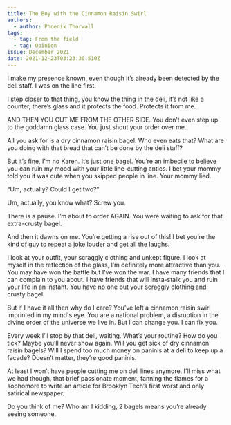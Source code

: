 ```yaml
---
title: The Boy with the Cinnamon Raisin Swirl
authors:
  - author: Phoenix Thorwall
tags:
  - tag: From the field
  - tag: Opinion
issue: December 2021
date: 2021-12-23T03:23:30.510Z
---
```

I make my presence known, even though it’s already been detected by the deli staff. I was on the line first. 

I step closer to that thing, you know the thing in the deli, it’s not like a counter, there’s glass and it protects the food. Protects it from me.

AND THEN YOU CUT ME FROM THE OTHER SIDE. You don’t even step up to the goddamn glass case. You just shout your order over me.

All you ask for is a dry cinnamon raisin bagel. Who even eats that? What are you doing with that bread that can’t be done by the deli staff? 

But it’s fine, I’m no Karen. It’s just one bagel. You’re an imbecile to believe you can ruin my mood with your little line-cutting antics. I bet your mommy told you it was cute when you skipped people in line. Your mommy lied.

“Um, actually? Could I get two?” 

Um, actually, you know what? Screw you.

There is a pause. I’m about to order AGAIN. You were waiting to ask for that extra-crusty bagel.

And then it dawns on me. You’re getting a rise out of this! I bet you’re the kind of guy to repeat a joke louder and get all the laughs.  

I look at your outfit, your scraggly clothing and unkept figure. I look at myself in the reflection of the glass, I’m definitely more attractive than you. You may have won the battle but I’ve won the war. I have many friends that I can complain to you about. I have friends that will Insta-stalk you and ruin your life in an instant. You have no one but your scraggly clothing and crusty bagel.

But if I have it all then why do I care? You’ve left a cinnamon raisin swirl imprinted in my mind's eye. You are a national problem, a disruption in the divine order of the universe we live in. But I can change you. I can fix you.

Every week I’ll stop by that deli, waiting. What’s your routine? How do you tick? Maybe you’ll never show again. Will you get sick of dry cinnamon raisin bagels? Will I spend too much money on paninis at a deli to keep up a facade? Doesn’t matter, they’re good paninis. 

At least I won’t have people cutting me on deli lines anymore. I’ll miss what we had though, that brief passionate moment, fanning the flames for a sophomore to write an article for Brooklyn Tech’s first worst and only satirical newspaper. 

Do you think of me? Who am I kidding, 2 bagels means you’re already seeing someone.